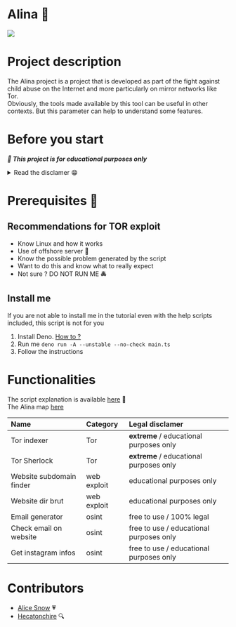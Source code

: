 # Alina 🎀
<img src="./.github/logo.png">

# Project description
The Alina project is a project that is developed as part of the fight against child abuse on the Internet and more particularly on mirror networks like Tor.<br>
Obviously, the tools made available by this tool can be useful in other contexts. But this parameter can help to understand some features.

# Before you start

***📍 This project is for educational purposes only***

<details>
<summary>Read the disclamer 😁</summary>

## In case the script is used for its related functionality with an agreement:
- Legal: `YES`
- Not responsible for damage caused by the software: 
  - Alina developers: `NO`
  - You: `YES`
### The borderline schema
```
                |
                |
    LEGAL       |     Illegal
                |
            XX  |
             ^  |
             |
            you
```

## In case the script is used for its associated functionality without an agreement:
- Legal: `NO` *DO NOT DO THIS*
- Not responsible for damage caused by the software: 
  - Alina developers: `NO`
  - You: `YES`
### The borderline schema
```
                |
                |
    LEGAL       |     Illegal
                |
                | XX
                |  ^
                   |
                  you
```

## In case the script is used for its real purpose:
- Legal: `NO, not even in a dream` *DO NOT DO THIS*
- Not responsible for damage caused by the software: 
  - Alina developers: `NO`
  - You: `YES` (GOOD LUCK)
### The borderline schema
```
                |                  STYX       DEVIL EMPIRE
                |                   ||
    LEGAL       |     Illegal      SS
                |                   ||
                |                    SS        XX
                |                   ||         ^
                                               |      
                                              you
```
**DON'T PLAY WITH THE DEVIL** 🧨

## Conclusion
I think you got the message. Otherwise, just don't

</details>

# Prerequisites 🐙
## Recommendations for TOR exploit
- Know Linux and how it works
- Use of offshore server 🔮
- Know the possible problem generated by the script
- Want to do this and know what to really expect 
- Not sure ? DO NOT RUN ME 🚔


## Install me
If you are not able to install me in the tutorial even with the help scripts included, this script is not for you<br>

1. Install Deno. [How to ?](https://deno.land/)
2. Run me `deno run -A --unstable --no-check main.ts`
3. Follow the instructions

# Functionalities
The script explanation is available [here](https://github.com/Sn0wAlice/Alina/wiki/) 🐰<br>
The Alina map [here](https://sn0walice.github.io/Alina/)<br>

| Name | Category | Legal disclamer |
| :--- | :------- | :-------------- |
| Tor indexer | Tor | **extreme** / educational purposes only |
| Tor Sherlock | Tor | **extreme** / educational purposes only |
| Website subdomain finder | web exploit | educational purposes only |
| Website dir brut | web exploit | educational purposes only |
| Email generator | osint | free to use / 100% legal |
| Check email on website | osint | free to use / educational purposes only |
| Get instagram infos | osint | free to use / educational purposes only | 

# Contributors
- [Alice Snow](https://github.com/Sn0wAlice) 💗
- [Hecatonchire](https://github.com/hecarch) 🔍
